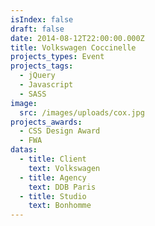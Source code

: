 ```yaml
---
isIndex: false
draft: false
date: 2014-08-12T22:00:00.000Z
title: Volkswagen Coccinelle
projects_types: Event
projects_tags:
  - jQuery
  - Javascript
  - SASS
image:
  src: /images/uploads/cox.jpg
projects_awards:
  - CSS Design Award
  - FWA
datas:
  - title: Client
    text: Volkswagen
  - title: Agency
    text: DDB Paris
  - title: Studio
    text: Bonhomme
---
```

